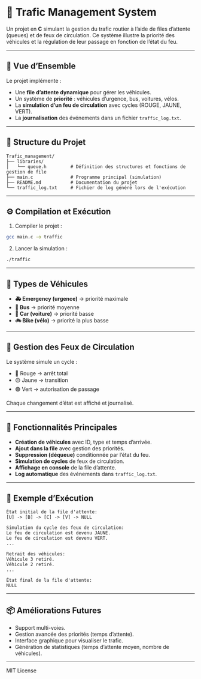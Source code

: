 # 🚦 Trafic Management System

Un projet en **C** simulant la gestion du trafic routier à l’aide de files d’attente (queues) et de feux de circulation. Ce système illustre la priorité des véhicules et la régulation de leur passage en fonction de l’état du feu.

---

## 📖 Vue d’Ensemble

Le projet implémente :

* Une **file d’attente dynamique** pour gérer les véhicules.
* Un système de **priorité** : véhicules d’urgence, bus, voitures, vélos.
* La **simulation d’un feu de circulation** avec cycles (ROUGE, JAUNE, VERT).
* La **journalisation** des événements dans un fichier `traffic_log.txt`.

---

## 📂 Structure du Projet

```
Trafic_management/
├── libraries/
│   └── queue.h         # Définition des structures et fonctions de gestion de file
├── main.c              # Programme principal (simulation)
├── README.md           # Documentation du projet
└── traffic_log.txt     # Fichier de log généré lors de l'exécution
```

---

## ⚙️ Compilation et Exécution

1. Compiler le projet :

```bash
gcc main.c -o traffic
```

2. Lancer la simulation :

```bash
./traffic
```

---

## 🚗 Types de Véhicules

* **🚑 Emergency (urgence)** → priorité maximale
* **🚌 Bus** → priorité moyenne
* **🚗 Car (voiture)** → priorité basse
* **🚲 Bike (vélo)** → priorité la plus basse

---

## 🔦 Gestion des Feux de Circulation

Le système simule un cycle :

* 🔴 Rouge → arrêt total
* 🟡 Jaune → transition
* 🟢 Vert → autorisation de passage

Chaque changement d’état est affiché et journalisé.

---

## 📜 Fonctionnalités Principales

* **Création de véhicules** avec ID, type et temps d’arrivée.
* **Ajout dans la file** avec gestion des priorités.
* **Suppression (déqueue)** conditionnée par l’état du feu.
* **Simulation de cycles** de feux de circulation.
* **Affichage en console** de la file d’attente.
* **Log automatique** des événements dans `traffic_log.txt`.

---

## 📝 Exemple d’Exécution

```
État initial de la file d'attente:
[U] -> [B] -> [C] -> [V] -> NULL

Simulation du cycle des feux de circulation:
Le feu de circulation est devenu JAUNE.
Le feu de circulation est devenu VERT.
...

Retrait des véhicules:
Véhicule 3 retiré.
Véhicule 2 retiré.
...

État final de la file d'attente:
NULL
```

---

## 📦 Améliorations Futures

* Support multi-voies.
* Gestion avancée des priorités (temps d’attente).
* Interface graphique pour visualiser le trafic.
* Génération de statistiques (temps d’attente moyen, nombre de véhicules).

---

MIT License
